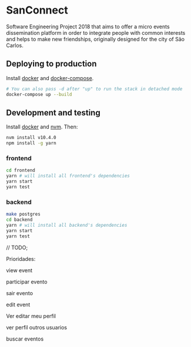 # SanConnect

Software Engineering Project 2018 that aims to offer a micro events dissemination platform in order to integrate people with common interests and helps to make new friendships, originally designed for the city of São Carlos.

## Deploying to production

Install [docker](https://docs.docker.com/install/) and [docker-compose](https://docs.docker.com/compose/install/).

```bash
# You can also pass -d after "up" to run the stack in detached mode
docker-compose up --build
```

## Development and testing

Install [docker](https://docs.docker.com/install/) and [nvm](https://github.com/creationix/nvm). Then:

```bash
nvm install v10.4.0
npm install -g yarn
```

### frontend

```bash
cd frontend
yarn # will install all frontend's dependencies
yarn start
yarn test
```

### backend

```bash
make postgres
cd backend
yarn # will install all backend's dependencies
yarn start
yarn test
```

// TODO;

Prioridades:

  view event
  
  participar evento
  
  sair evento
  
  edit event
  
  Ver editar meu perfil
  
  ver perfil outros usuarios
  
  buscar eventos
